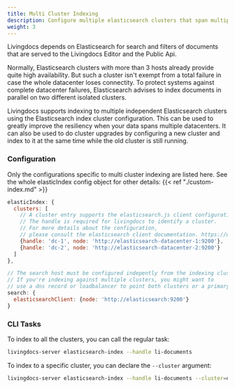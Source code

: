 ```yaml
---
title: Multi Cluster Indexing
description: Configure multiple elasticsearch clusters that span multiple datacenters for higher resiliency.
weight: 3
---
```


Livingdocs depends on Elasticsearch for search and filters of documents that are served to the Livingdocs Editor and the Public Api.

Normally, Elasticsearch clusters with more than 3 hosts already provide quite high availability. But such a cluster isn't exempt from a total failure in case the whole datacenter loses connectity. To protect systems against complete datacenter failures, Elasticsearch advises to index documents in parallel on two different isolated clusters.

Livingdocs supports indexing to multiple independent Elasticsearch clusters using the Elasticsearch index cluster configuration.
This can be used to greatly improve the resiliency when your data spans multiple datacenters.
It can also be used to do cluster upgrades by configuring a new cluster and index to it at the same time while the old cluster is still running.

### Configuration

Only the configurations specific to multi cluster indexing are listed here.
See the whole elasticIndex config object for other details: {{< ref "./custom-index.md" >}}

```js
elasticIndex: {
  clusters: [
    // A cluster entry supports the elasticsearch.js client configuration object.
    // The handle is required for livingdocs to identify a cluster.
    // For more details about the configuration,
    // please consult the elasticsearch client documentation. https://www.elastic.co/guide/en/elasticsearch/client/javascript-api/current/basic-config.html
    {handle: 'dc-1', node: 'http://elasticsearch-datacenter-1:9200'},
    {handle: 'dc-2', node: 'http://elasticsearch-datacenter-2:9200'}
  ]
},

// The search host must be configured indepently from the indexing clusters.
// If you're indexing against multiple clusters, you might want to
// use a dns record or loadbalancer to point both clusters or a primary one with fallback.
search: {
  elasticsearchClient: {node: 'http://elasticsearch:9200'}
}
```

### CLI Tasks

To index to all the clusters, you can call the regular task:
```sh
livingdocs-server elasticsearch-index --handle li-documents
```

To index to a specific cluster, you can declare the `--cluster` argument:
```sh
livingdocs-server elasticsearch-index --handle li-documents --cluster=dc-1
```
